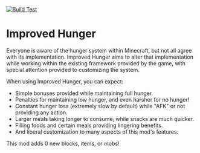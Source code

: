 [![Build Test](https://github.com/TeamIH/improvedhunger/actions/workflows/build.yml/badge.svg)](https://github.com/TeamIH/improvedhunger/actions/workflows/build.yml)

# **Improved Hunger**

Everyone is aware of the hunger system within Minecraft, but not all agree with its implementation. Improved Hunger aims to alter that implementation while working within the existing framework provided by the game, with special attention provided to customizing the system.<br />


When using Improved Hunger, you can expect:

* Simple bonuses provided while maintaining full hunger.
* Penalties for maintaining low hunger, and even harsher for no hunger!
* Constant hunger loss (extremely slow by default) while "AFK" or not providing any action.
* Larger meals taking longer to consume, while snacks are much quicker.
* Filling foods and certain meals providing lingering benefits.
* And liberal customization to many aspects of this mod's features.

This mod adds 0 new blocks, items, or mobs!